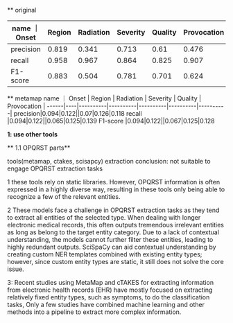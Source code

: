 ** original 
 


 name  ｜ Onset | Region | Radiation | Severity | Quality | Provocation | 
----------|----------|----------|----------|----------|----------|
precision|0.819|0.341|0.713|0.61|0.476|0.456|
recall |0.958|0.967|0.864|0.825|0.907|0.837|
F1-score |0.883|0.504|0.781|0.701|0.624|0.59|


** metamap
  name  ｜ Onset | Region | Radiation | Severity | Quality | Provocation | 
------|----|----------|----------|----------|----------|----------|
precision|0.094|0.122||0.07|0.126|0.118
recall |0.094|0.122||0.065|0.125|0.139
F1-score |0.094|0.122||0.067|0.125|0.128


**1: use other tools**

 ** 1.1 OPQRST parts**
 
  tools(metamap, ctakes, scisapcy) extraction conclusion: not suitable to engage OPQRST extraction tasks
  
  1 these tools rely on static libraries. However, OPQRST information is often expressed in a highly diverse way, resulting in these tools only being able to recognize a few of the relevant entities.
  
  2 These models face a challenge in OPQRST extraction tasks as they tend to extract all entities of the selected type. When dealing with longer electronic medical records, this often outputs tremendous irrelevant entities as long as belong to the target entity category. Due to a lack of contextual understanding, the models cannot further filter these entities, leading to highly redundant outputs. SciSpaCy can aid contextual understanding by creating custom NER templates combined with existing entity types; however, since custom entity types are static, it still does not solve the core issue.

  3: Recent studies using MetaMap and cTAKES for extracting information from electronic health records (EHR) have mostly focused on extracting relatively fixed entity types, such as symptoms, to do the classification tasks,  Only a few studies have combined machine learning and other methods into a pipeline to extract more complex information.

